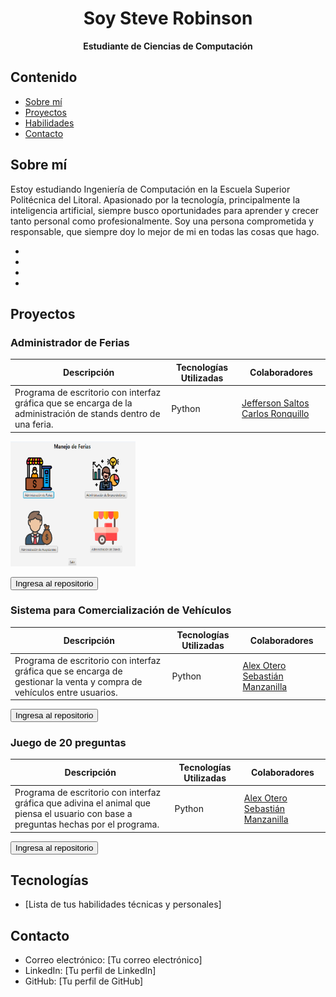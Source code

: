 <h1 style="text-align:center">Soy Steve Robinson</h1>
<p style="text-align:center; font-weight:bold; font-size:17">Estudiante de Ciencias de Computación</p>

## Contenido

- [Sobre mí](#sobre-mí)
- [Proyectos](#proyectos)
- [Habilidades](#habilidades)
- [Contacto](#contacto)

## Sobre mí

Estoy estudiando Ingeniería de Computación en la Escuela Superior Politécnica del Litoral. Apasionado por la tecnología, principalmente la inteligencia artificial, siempre busco oportunidades para aprender y crecer tanto personal como profesionalmente. Soy una persona comprometida y responsable, que siempre doy lo mejor de mi en todas las cosas que hago.

-
-
-
-

## Proyectos

### Administrador de Ferias
| Descripción | Tecnologías Utilizadas | Colaboradores |
| -------- | ------- | -------- | 
|   Programa de escritorio con interfaz gráfica que se encarga de la administración de stands dentro de una feria.   |   Python  | [Jefferson Saltos](https://github.com/rsaltos04) [Carlos Ronquillo](https://github.com/carrbrus) 

<img src="AdministradorFerias.png" alt="Menú principal del administrador de ferias" width="200" height="200" />

<button onclick="window.location.href='https://github.com/stikrobinson/POO-P3-G10'"> Ingresa al repositorio </button>

### Sistema para Comercialización de Vehículos
| Descripción | Tecnologías Utilizadas | Colaboradores |
| -------- | ------- | -------- | 
| Programa de escritorio con interfaz gráfica que se encarga de gestionar la venta y compra de vehículos entre usuarios. | Python | [Alex Otero](https://github.com/alexoterol) [Sebastián Manzanilla](https://github.com/ManzanillaSebastian) |

<button onclick="window.location.href='https://github.com/stikrobinson/Proyecto_Grupo_12'">Ingresa al repositorio</button>

### Juego de 20 preguntas
| Descripción | Tecnologías Utilizadas | Colaboradores |
| -------- | ------- | -------- | 
| Programa de escritorio con interfaz gráfica que adivina el animal que piensa el usuario con base a preguntas hechas por el programa. | Python | [Alex Otero](https://github.com/alexoterol) [Sebastián Manzanilla](https://github.com/ManzanillaSebastian) |

<button onclick="window.location.href='https://github.com/stikrobinson/Proyecto_Grupo_12'">Ingresa al repositorio</button>

## Tecnologías

- [Lista de tus habilidades técnicas y personales]

## Contacto

- Correo electrónico: [Tu correo electrónico]
- LinkedIn: [Tu perfil de LinkedIn]
- GitHub: [Tu perfil de GitHub]
